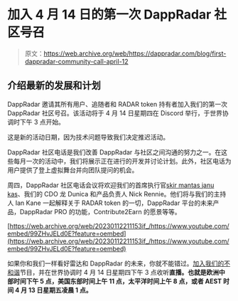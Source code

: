 # 加入 4 月 14 日的第一次 DappRadar 社区号召

> 原文：<https://web.archive.org/web/https://dappradar.com/blog/first-dappradar-community-call-april-12>

## 介绍最新的发展和计划

DappRadar 邀请其所有用户、追随者和 RADAR token 持有者加入我们的第一次 DappRadar 社区号召。该活动将于 4 月 14 日星期四在 Discord 举行，于世界协调时下午 3 点开始。

这是新的活动日期，因为技术问题导致我们决定推迟活动。

DappRadar 社区电话是我们改善 DappRadar 与社区之间沟通的努力之一。在这些每月一次的活动中，我们将展示正在进行的开发并讨论计划。此外，社区电话为用户提供了登上虚拟舞台并向团队提问的机会。

周四，DappRadar 社区电话会议将欢迎我们的首席执行官[skir mantas janu kas](/web/20230112211153/https://dappradar.com/cdn-cgi/l/email-protection#8af9e1e3f8e7ebe4feebf9caeeebfafaf8ebeeebf8a4e9e5e7)、我们的 CDO 龙 Dunica 和产品负责人 Nick Rennie。他们将与我们的主持人 Ian Kane 一起解释关于 RADAR token 的一切，DappRadar 平台的未来产品，DappRadar PRO 的功能，Contribute2Earn 的愿景等等。

[https://web.archive.org/web/20230112211153if_/https://www.youtube.com/embed/99ZHvJELd0E?feature=oembed](https://web.archive.org/web/20230112211153if_/https://www.youtube.com/embed/99ZHvJELd0E?feature=oembed)

如果你和我们一样看好雷达和 DappRadar 的未来，你就不能错过。[加入我们的不和谐](https://web.archive.org/web/20230112211153/https://discord.com/events/415573887531745281/963739101444595752)节目，并在世界协调时 4 月 14 日星期四下午 3 点收听**直播。也就是欧洲中部时间下午 5 点，美国东部时间上午 11 点，太平洋时间上午 8 点，或者 AEST 时间 4 月 13 日星期五凌晨 1 点。**